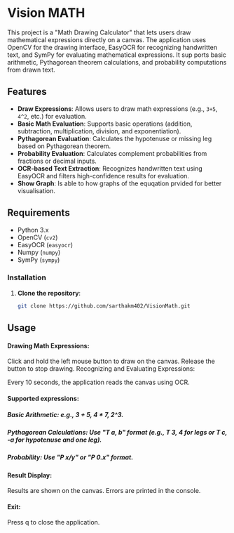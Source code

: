 # Vision MATH

This project is a "Math Drawing Calculator" that lets users draw mathematical expressions directly on a canvas. The application uses OpenCV for the drawing interface, EasyOCR for recognizing handwritten text, and SymPy for evaluating mathematical expressions. It sup ports basic arithmetic, Pythagorean theorem calculations, and probability computations from drawn text.

## Features

- **Draw Expressions**: Allows users to draw math expressions (e.g., `3+5`, `4^2`, etc.) for evaluation.
- **Basic Math Evaluation**: Supports basic operations (addition, subtraction, multiplication, division, and exponentiation).
- **Pythagorean Evaluation**: Calculates the hypotenuse or missing leg based on Pythagorean theorem.
- **Probability Evaluation**: Calculates complement probabilities from fractions or decimal inputs.
- **OCR-based Text Extraction**: Recognizes handwritten text using EasyOCR and filters high-confidence results for evaluation.
- **Show Graph**: Is able to how graphs of the equqation prvided for better visualisation.

## Requirements 

- Python 3.x
- OpenCV (`cv2`)
- EasyOCR (`easyocr`)
- Numpy (`numpy`)
- SymPy (`sympy`)

### Installation

1. **Clone the repository**:
   ```bash
   git clone https://github.com/sarthakm402/VisionMath.git
   

## Usage
#### Drawing Math Expressions:

Click and hold the left mouse button to draw on the canvas.
Release the button to stop drawing.
Recognizing and Evaluating Expressions:

Every 10 seconds, the application reads the canvas using OCR.
#### Supported expressions:
##### Basic Arithmetic: e.g., 3 + 5, 4 * 7, 2^3.
##### Pythagorean Calculations:  Use "T a, b" format (e.g., T 3, 4 for legs or T c, -a for hypotenuse and one leg).
##### Probability: Use "P x/y" or "P 0.x" format.
#### Result Display:

Results are shown on the canvas.
Errors are printed in the console.
#### Exit:

Press q to close the application.
